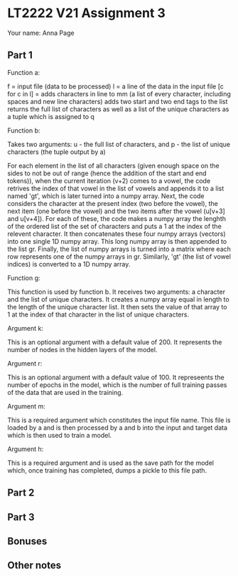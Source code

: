 # LT2222 V21 Assignment 3

Your name: Anna Page 

## Part 1

Function a:

f = input file (data to be processed)
l = a line of the data in the input file
[c for c in l] = adds characters in line to mm (a list of every character, including spaces and new line characters)
adds two start and two end tags to the list
returns the full list of characters as well as a list of the unique characters as a tuple which is assigned to q

Function b:

Takes two arguments: u - the full list of characters, and p - the list of unique characters (the tuple output by a)

For each element in the list of all characters (given enough space on the sides to not be out of range (hence the addition of the start and end tokens)), when the current iteration (v+2) comes to a vowel, the code retrives the index of that vowel in the list of vowels and appends it to a list named 'gt', which is later turned into a numpy array. Next, the code considers the character at the present index (two before the vowel), the next item (one before the vowel) and the two items after the vowel (u[v+3] and u[v+4]). For each of these, the code makes a numpy array the lenghth of the ordered list of the set of characters and puts a 1 at the index of the relevent character. It then concatenates these four numpy arrays (vectors) into one single 1D numpy array. This long numpy array is then appended to the list gr. Finally, the list of numpy arrays is turned into a matrix where each row represents one of the numpy arrays in gr. Similarly, 'gt' (the list of vowel indices) is converted to a 1D numpy array.

Function g:

This function is used by function b. It receives two arguments: a character and the list of unique characters. It creates a numpy array equal in length to the length of the unique character list. It then sets the value of that array to 1 at the index of that character in the list of unique characters.

Argument k:

This is an optional argument with a default value of 200. It represents the number of nodes in the hidden layers of the model. 

Argument r:

This is an optional argument with a default value of 100. It represeents the number of epochs in the model, which is the number of full training passes of the data that are used in the training. 

Argument m:

This is a required argument which constitutes the input file name. This file is loaded by a and is then processed by a and b into the input and target data which is then used to train a model.

Argument h:

This is a required argument and is used as the save path for the model which, once training has completed, dumps a pickle to this file path.

## Part 2

## Part 3

## Bonuses

## Other notes
